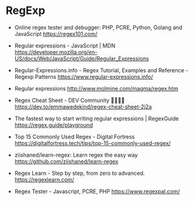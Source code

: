 # RegExp
* Online regex tester and debugger: PHP, PCRE, Python, Golang and JavaScript <https://regex101.com/>
* Regular expressions - JavaScript | MDN <https://developer.mozilla.org/en-US/docs/Web/JavaScript/Guide/Regular_Expressions>
* Regular-Expressions.info - Regex Tutorial, Examples and Reference - Regexp Patterns <https://www.regular-expressions.info/>
* Regular expressions <http://www.molmine.com/magma/regex.htm>


* Regex Cheat Sheet - DEV Community 👩‍💻👨‍💻 <https://dev.to/emmawedekind/regex-cheat-sheet-2j2a>
* The fastest way to start writing regular expressions | RegexGuide <https://regex.guide/playground>
* Top 15 Commonly Used Regex - Digital Fortress <https://digitalfortress.tech/tips/top-15-commonly-used-regex/>
* ziishaned/learn-regex: Learn regex the easy way <https://github.com/ziishaned/learn-regex>
* Regex Learn - Step by step, from zero to advanced. <https://regexlearn.com/>
* Regex Tester - Javascript, PCRE, PHP <https://www.regexpal.com/>
